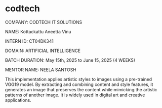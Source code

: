 # codtech
COMPANY: CODTECH IT SOLUTIONS

NAME: Kottackattu Aneetta Vinu

INTERN ID: CT04DK341

DOMAIN: ARTIFICIAL INTELLIGENCE

BATCH DURATION: May 15th, 2025 to June 15, 2025 (4 WEEKS)

MENTOR NAME: NEELA SANTOSH

This implementation applies artistic styles to images using a pre-trained VGG19 model. By extracting and combining content and style features, it generates an image that preserves the content while mimicking the artistic patterns of another image. It is widely used in digital art and creative applications.
